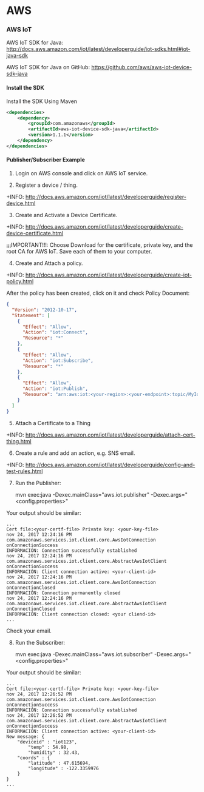 # AWS

### AWS IoT
AWS IoT SDK for Java: http://docs.aws.amazon.com/iot/latest/developerguide/iot-sdks.html#iot-java-sdk

AWS IoT SDK for Java on GitHub: https://github.com/aws/aws-iot-device-sdk-java

#### Install the SDK
Install the SDK Using Maven

```XML
<dependencies>
    <dependency>
        <groupId>com.amazonaws</groupId>
        <artifactId>aws-iot-device-sdk-java</artifactId>
        <version>1.1.1</version>
    </dependency>
</dependencies>
```

#### Publisher/Subscriber Example

1. Login on AWS console and click on AWS IoT service.

2. Register a device / thing.

+INFO: http://docs.aws.amazon.com/iot/latest/developerguide/register-device.html

3. Create and Activate a Device Certificate.

+INFO: http://docs.aws.amazon.com/iot/latest/developerguide/create-device-certificate.html

¡¡¡IMPORTANT!!!: Choose Download for the certificate, private key, and the root CA for AWS IoT. Save each of them to your computer.

4. Create and Attach a policy.

+INFO: http://docs.aws.amazon.com/iot/latest/developerguide/create-iot-policy.html

After the policy has been created, click on it and check Policy Document:
```JSON
{
  "Version": "2012-10-17",
  "Statement": [
    {
      "Effect": "Allow",
      "Action": "iot:Connect",
      "Resource": "*"
    },
    {
      "Effect": "Allow",
      "Action": "iot:Subscribe",
      "Resource": "*"
    },
    {
      "Effect": "Allow",
      "Action": "iot:Publish",
      "Resource": "arn:aws:iot:<your-region>:<your-endpoint>:topic/MyIoTButtonTopìc"
    }
  ]
}
```

5. Attach a Certificate to a Thing

+INFO: http://docs.aws.amazon.com/iot/latest/developerguide/attach-cert-thing.html

6. Create a rule and add an action, e.g. SNS email.

+INFO: http://docs.aws.amazon.com/iot/latest/developerguide/config-and-test-rules.html

7. Run the Publisher:


    mvn exec:java -Dexec.mainClass="aws.iot.publisher" -Dexec.args="<config.properties>"
   
Your output should be similar: 

    ...
    Cert file:<your-certf-file> Private key: <your-key-file>
    nov 24, 2017 12:24:16 PM com.amazonaws.services.iot.client.core.AwsIotConnection onConnectionSuccess
    INFORMACIÓN: Connection successfully established
    nov 24, 2017 12:24:16 PM com.amazonaws.services.iot.client.core.AbstractAwsIotClient onConnectionSuccess
    INFORMACIÓN: Client connection active: <your-client-id>
    nov 24, 2017 12:24:16 PM com.amazonaws.services.iot.client.core.AwsIotConnection onConnectionClosed
    INFORMACIÓN: Connection permanently closed
    nov 24, 2017 12:24:16 PM com.amazonaws.services.iot.client.core.AbstractAwsIotClient onConnectionClosed
    INFORMACIÓN: Client connection closed: <your cliend-id>
    ...

Check your email.
    
8. Run the Subscriber:


    mvn exec:java -Dexec.mainClass="aws.iot.subscriber" -Dexec.args="<config.properties>"
    
Your output should be similar:

    ...
    Cert file:<your-certf-file> Private key: <your-key-file>
    nov 24, 2017 12:26:52 PM com.amazonaws.services.iot.client.core.AwsIotConnection onConnectionSuccess
    INFORMACIÓN: Connection successfully established
    nov 24, 2017 12:26:52 PM com.amazonaws.services.iot.client.core.AbstractAwsIotClient onConnectionSuccess
    INFORMACIÓN: Client connection active: <your-client-id>
    New message: {
        "deviceid" : "iot123",
            "temp" : 54.98,
            "humidity" : 32.43,
        "coords" : {
            "latitude" : 47.615694,
            "longitude" : -122.3359976
        }
    }
    ...